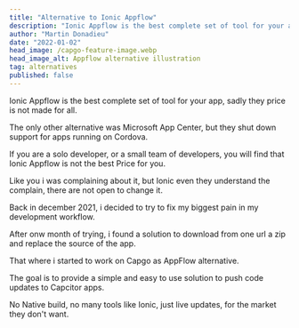 ```yaml
---
title: "Alternative to Ionic Appflow"
description: "Ionic Appflow is the best complete set of tool for your app, sadly they price is not made for all."
author: "Martin Donadieu"
date: "2022-01-02"
head_image: /capgo-feature-image.webp
head_image_alt: Appflow alternative illustration
tag: alternatives
published: false
---
```


Ionic Appflow is the best complete set of tool for your app, sadly they price is not made for all.

The only other alternative was Microsoft App Center, but they shut down support for apps running on Cordova.

If you are a solo developer, or a small team of developers, you will find that Ionic Appflow is not the best Price for you.

Like you i was complaining about it, but Ionic even they understand the complain, there are not open to change it.

Back in december 2021, i decided to try to fix my biggest pain in my development workflow.

After onw month of trying, i found a solution to download from one url a zip and replace the source of the app.

That where i started to work on Capgo as AppFlow alternative.

The goal is to provide a simple and easy to use solution to push code updates to Capcitor apps.

No Native build, no many tools like Ionic, just live updates, for the market they don't want.

